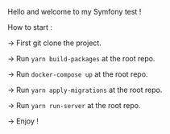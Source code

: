 Hello and welcome to my Symfony test !

How to start :

-> First git clone the project.

-> Run `yarn build-packages` at the root repo.

-> Run `docker-compose up` at the root repo.

-> Run `yarn apply-migrations` at the root repo.

-> Run `yarn run-server` at the root repo.

-> Enjoy !
